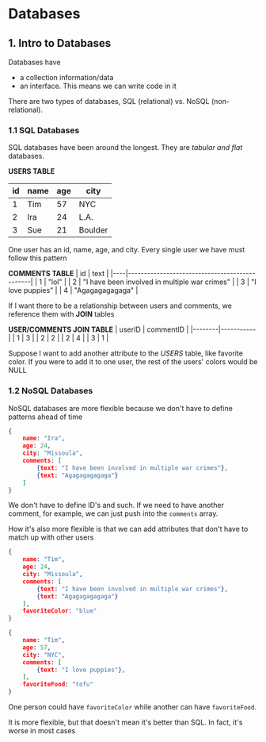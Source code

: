 # Databases

## 1. Intro to Databases

Databases have
- a collection information/data 
- an interface. This means we can write code in it

There are two types of databases, SQL (relational) vs. NoSQL (non-relational).

### 1.1 SQL Databases
SQL databases have been around the longest. They are _tabular and flat_ databases.

__USERS TABLE__

| id | name | age | city    |
|----|------|-----|---------|
| 1  | Tim  | 57  | NYC     |
| 2  | Ira  | 24  | L.A.    |
| 3  | Sue  | 21  | Boulder |

One user has an id, name, age, and city. Every single user we have must follow this pattern

__COMMENTS TABLE__
| id | text                                          |
|----|-----------------------------------------------|
| 1  | "lol"                                         |
| 2  | "I have been involved in multiple war crimes" |
| 3  | "I love puppies"                              |
| 4  | "Agagagagagaga"                               |

If I want there to be a relationship between users and comments, we reference them with __JOIN__ tables

__USER/COMMENTS JOIN TABLE__
| userID | commentID |
|--------|-----------|
| 1      | 3         |
| 2      | 2         |
| 2      | 4         |
| 3      | 1         |

Suppose I want to add another attribute to the _USERS_ table, like favorite color. If you were to add it to one user, the rest of the users' colors would be NULL

### 1.2 NoSQL Databases

NoSQL databases are more flexible because we don't have to define patterns ahead of time

```json
{
    name: "Ira",
    age: 24,
    city: "Missoula",
    comments: [
        {text: "I have been involved in multiple war crimes"},
        {text: "Agagagagagaga"}
    ]
}
```

We don't have to define ID's and such. If we need to have another comment, for example, we can just push into the `comments` array.

How it's also more flexible is that we can add attributes that don't have to match up with other users

```json
{
    name: "Tim",
    age: 24,
    city: "Missoula",
    comments: [
        {text: "I have been involved in multiple war crimes"},
        {text: "Agagagagagaga"}
    ],
    favoriteColor: "blue"
}
```

```json
{
    name: "Tim",
    age: 57,
    city: "NYC",
    comments: [
        {text: "I love puppies"},
    ],
    favoriteFood: "tofu"
}
```

One person could have `favoriteColor` while another can have `favoriteFood`.

It is more flexible, but that doesn't mean it's better than SQL. In fact, it's worse in most cases